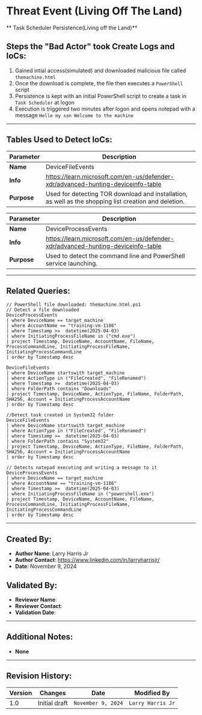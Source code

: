 # Threat Event (Living Off The Land)
** Task Scheduler Persistence(Living off the Land)**

## Steps the "Bad Actor" took Create Logs and IoCs:
1. Gained intial access(simulated) and downloaded malicious file called `themachine.html`
2. Once the download is complete, the file then executes a `PowerShell` script
3. Persistence is kept with an initial PowerShell script to create a task in `Task Scheduler` at logon 
4. Execution is triggered two minutes after logon and opens notepad with a message `Hello my son Welcome to the machine`
---

## Tables Used to Detect IoCs:
| **Parameter**       | **Description**                                                              |
|---------------------|------------------------------------------------------------------------------|
| **Name**| DeviceFileEvents|
| **Info**|https://learn.microsoft.com/en-us/defender-xdr/advanced-hunting-deviceinfo-table|
| **Purpose**| Used for detecting TOR download and installation, as well as the shopping list creation and deletion. |

| **Parameter**       | **Description**                                                              |
|---------------------|------------------------------------------------------------------------------|
| **Name**| DeviceProcessEvents|
| **Info**|https://learn.microsoft.com/en-us/defender-xdr/advanced-hunting-deviceinfo-table|
| **Purpose**| Used to detect the command line and PowerShell service launching.|


---

## Related Queries:
```kql
// PowerShell file downloaded: themachine.html.ps1
// Detect a file downloaded
DeviceProcessEvents
| where DeviceName == target_machine
| where AccountName == "training-vm-1186"
| where Timestamp >=  datetime(2025-04-03)
| where InitiatingProcessFileName in ("cmd.exe")
| project Timestamp, DeviceName, AccountName, FileName, ProcessCommandLine, InitiatingProcessFileName, InitiatingProcessCommandLine
| order by Timestamp desc

DeviceFileEvents
| where DeviceName startswith target_machine
| where ActionType in ("FileCreated", "FileRenamed")
| where Timestamp >=  datetime(2025-04-03)
| where FolderPath contains "Downloads"
| project Timestamp, DeviceName, ActionType, FileName, FolderPath, SHA256, Account = InitiatingProcessAccountName
| order by Timestamp desc

//Detect task created in System32 folder
DeviceFileEvents
| where DeviceName startswith target_machine
| where ActionType in ("FileCreated", "FileRenamed")
| where Timestamp >=  datetime(2025-04-03)
| where FolderPath contains "System32"
| project Timestamp, DeviceName, ActionType, FileName, FolderPath, SHA256, Account = InitiatingProcessAccountName
| order by Timestamp desc

// Detects notepad executing and writing a message to it
DeviceProcessEvents
| where DeviceName == target_machine
| where AccountName == "training-vm-1186"
| where Timestamp >=  datetime(2025-04-03)
| where InitiatingProcessFileName in ("powershell.exe")
| project Timestamp, DeviceName, AccountName, FileName, ProcessCommandLine, InitiatingProcessFileName, InitiatingProcessCommandLine
| order by Timestamp desc
```

---

## Created By:
- **Author Name**: Larry Harris Jr
- **Author Contact**: https://www.linkedin.com/in/larryharrisjr/
- **Date**: November 9, 2024

## Validated By:
- **Reviewer Name**: 
- **Reviewer Contact**: 
- **Validation Date**: 

---

## Additional Notes:
- **None**

---

## Revision History:
| **Version** | **Changes**                   | **Date**         | **Modified By**   |
|-------------|-------------------------------|------------------|-------------------|
| 1.0         | Initial draft                  | `November 9, 2024`  | `Larry Harris Jr`   
